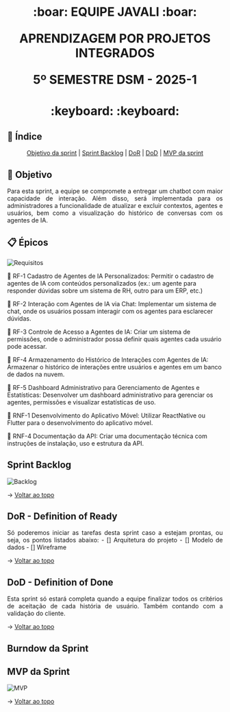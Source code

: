 <span id="topo">
<h1 align='center'>
:boar: EQUIPE JAVALI :boar:

APRENDIZAGEM POR PROJETOS INTEGRADOS

5º SEMESTRE DSM - 2025-1
</h1>

<h1 align='center'> :keyboard:  :keyboard: </h1>

## :mag_right: Índice
<p align='center'>
    <a href="#objetivo">Objetivo da sprint</a> | 
    <a href="#backlog">Sprint Backlog</a> |
    <a href="#dor">DoR</a> |
    <a href="#dod">DoD</a> |
    <a href="#mvp">MVP da sprint</a> 
</p>

<span id='objetivo'>

## :dart: Objetivo
<p align='justify'>
    Para esta sprint, a equipe se compromete a entregar um chatbot com maior capacidade de interação. Além disso, será implementada para os administradores a funcionalidade de atualizar e excluir contextos, agentes e usuários, bem como a visualização do histórico de conversas com os agentes de IA.
</p>

<span id='backlog'>

## :clipboard: Épicos

![Requisitos](https://github.com/user-attachments/assets/8ac4c664-99ae-41b5-8a6c-f4885d59ba53)

:pushpin: RF-1 Cadastro de Agentes de IA Personalizados: Permitir o cadastro de agentes de IA com conteúdos personalizados (ex.: um agente para responder dúvidas sobre um sistema de RH, outro para um ERP, etc.)

:pushpin: RF-2 Interação com Agentes de IA via Chat: Implementar um sistema de chat, onde os usuários possam interagir com os agentes para
esclarecer dúvidas.

:pushpin: RF-3 Controle de Acesso a Agentes de IA: Criar um sistema de permissões, onde o administrador possa definir quais agentes cada
usuário pode acessar.

:pushpin: RF-4 Armazenamento do Histórico de Interações com Agentes de IA: Armazenar o histórico de interações entre usuários e agentes em um banco de dados na
nuvem.

:pushpin: RF-5 Dashboard Administrativo para Gerenciamento de Agentes e Estatísticas: Desenvolver um dashboard administrativo para gerenciar os agentes, permissões e
visualizar estatísticas de uso.

:pushpin: RNF-1 Desenvolvimento do Aplicativo Móvel: Utilizar ReactNative ou Flutter para o desenvolvimento do aplicativo móvel.

:pushpin: RNF-4 Documentação da API: Criar uma documentação técnica com instruções de instalação, uso e estrutura da API.


## Sprint Backlog

![Backlog](https://github.com/user-attachments/assets/589aa745-7213-4ea7-b9c8-8530ce4417f4)


→ [Voltar ao topo](#topo)

<span id='dor'>

## DoR - Definition of Ready
<p align='justify'>
    Só poderemos iniciar as tarefas desta sprint caso a  estejam prontas, ou seja, os pontos listados abaixo:
    - [] Arquitetura do projeto
    - [] Modelo de dados
    - [] Wireframe
</p>

→ [Voltar ao topo](#topo)  

<span id="dod">

## DoD - Definition of Done
<p align='justify'>
    Esta sprint só estará completa quando a equipe finalizar todos os critérios de aceitação de cada história de usuário. Também contando com a validação do cliente.
</p>

→ [Voltar ao topo](#topo)

<span id="mvp">

## Burndow da Sprint


## MVP da Sprint

![MVP]()


→ [Voltar ao topo](#topo)
